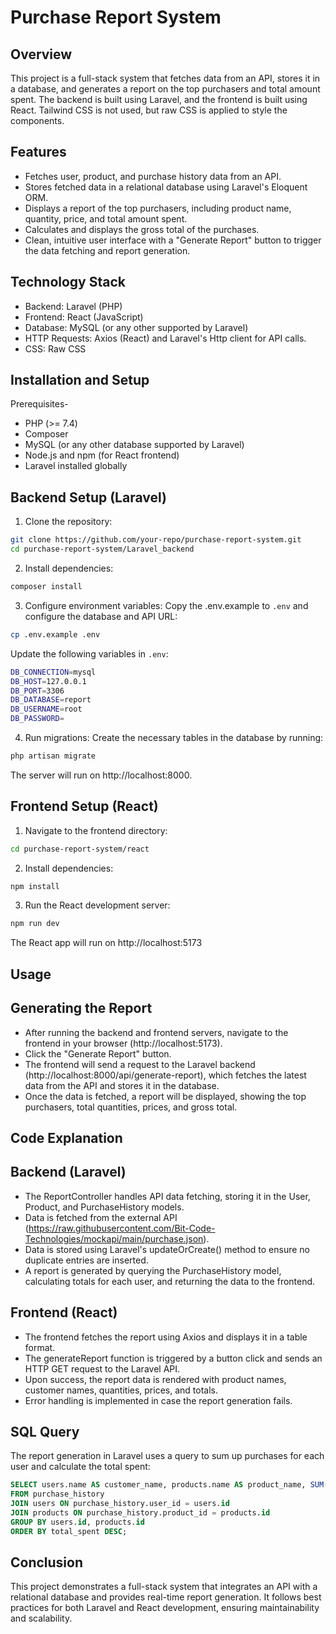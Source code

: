 # Purchase Report System
## Overview
This project is a full-stack system that fetches data from an API, stores it in a database, and generates a report on the top purchasers and total amount spent. The backend is built using Laravel, and the frontend is built using React. Tailwind CSS is not used, but raw CSS is applied to style the components.

## Features

- Fetches user, product, and purchase history data from an API.
- Stores fetched data in a relational database using Laravel's Eloquent ORM.
- Displays a report of the top purchasers, including product name, quantity, price, and total amount spent.
- Calculates and displays the gross total of the purchases.
- Clean, intuitive user interface with a "Generate Report" button to trigger the data fetching and report generation.

## Technology Stack

- Backend: Laravel (PHP)
- Frontend: React (JavaScript)
- Database: MySQL (or any other supported by Laravel)
- HTTP Requests: Axios (React) and Laravel's Http client for API calls.
- CSS: Raw CSS

## Installation and Setup

Prerequisites-
- PHP (>= 7.4)
- Composer
- MySQL (or any other database supported by Laravel)
- Node.js and npm (for React frontend)
- Laravel installed globally

## Backend Setup (Laravel)
1. Clone the repository:

```bash
git clone https://github.com/your-repo/purchase-report-system.git
cd purchase-report-system/Laravel_backend
```
2. Install dependencies:
```bash
composer install
``` 
3. Configure environment variables: Copy the .env.example to `.env` and configure the database and API URL:
```bash
cp .env.example .env
``` 
Update the following variables in `.env`:
```bash
DB_CONNECTION=mysql
DB_HOST=127.0.0.1
DB_PORT=3306
DB_DATABASE=report
DB_USERNAME=root
DB_PASSWORD=
``` 
4. Run migrations: Create the necessary tables in the database by running:
```bash
php artisan migrate
``` 
The server will run on http://localhost:8000.
## Frontend Setup (React)
1. Navigate to the frontend directory:
```bash
cd purchase-report-system/react
``` 
2. Install dependencies:
```bash
npm install
``` 
3. Run the React development server:
```bash
npm run dev
``` 
The React app will run on http://localhost:5173
## Usage
## Generating the Report
- After running the backend and frontend servers, navigate to the frontend in your browser (http://localhost:5173).
- Click the "Generate Report" button.
- The frontend will send a request to the Laravel backend (http://localhost:8000/api/generate-report), which fetches the latest data from the API and stores it in the database.
- Once the data is fetched, a report will be displayed, showing the top purchasers, total quantities, prices, and gross total.
## Code Explanation
## Backend (Laravel)
- The ReportController handles API data fetching, storing it in the User, Product, and PurchaseHistory models.
- Data is fetched from the external API (https://raw.githubusercontent.com/Bit-Code-Technologies/mockapi/main/purchase.json).
- Data is stored using Laravel's updateOrCreate() method to ensure no duplicate entries are inserted.
- A report is generated by querying the PurchaseHistory model, calculating totals for each user, and returning the data to the frontend.
## Frontend (React)
- The frontend fetches the report using Axios and displays it in a table format.
- The generateReport function is triggered by a button click and sends an HTTP GET request to the Laravel API.
- Upon success, the report data is rendered with product names, customer names, quantities, prices, and totals.
- Error handling is implemented in case the report generation fails.
## SQL Query
The report generation in Laravel uses a query to sum up purchases for each user and calculate the total spent:
```sql
SELECT users.name AS customer_name, products.name AS product_name, SUM(purchase_history.quantity) AS total_quantity, SUM(purchase_history.quantity * products.price) AS total_spent
FROM purchase_history
JOIN users ON purchase_history.user_id = users.id
JOIN products ON purchase_history.product_id = products.id
GROUP BY users.id, products.id
ORDER BY total_spent DESC;
```
## Conclusion
This project demonstrates a full-stack system that integrates an API with a relational database and provides real-time report generation. It follows best practices for both Laravel and React development, ensuring maintainability and scalability.
